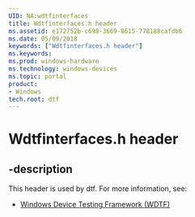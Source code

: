 ```yaml
---
UID: NA:wdtfinterfaces
title: Wdtfinterfaces.h header
ms.assetid: e172752b-c698-3669-8615-778188cafdb6
ms.date: 05/09/2018
keywords: ["Wdtfinterfaces.h header"]
ms.keywords: 
ms.prod: windows-hardware
ms.technology: windows-devices
ms.topic: portal
product:
- Windows
tech.root: dtf
---
```


# Wdtfinterfaces.h header


## -description


This header is used by dtf. For more information, see:

- [Windows Device Testing Framework (WDTF)](../_dtf/index.md)
